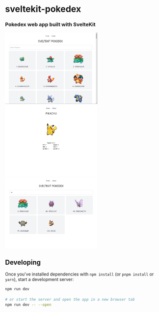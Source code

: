 # sveltekit-pokedex

### Pokedex web app built with SvelteKit

<img src="https://raw.githubusercontent.com/robjvan/svelte-pokedex/master/thumbnails/thumbnail1.png" width=300 alt="Thumbnail 1">
<img src="https://raw.githubusercontent.com/robjvan/svelte-pokedex/master/thumbnails/thumbnail2.png" width=300 alt="Thumbnail 2">
<img src="https://raw.githubusercontent.com/robjvan/svelte-pokedex/master/thumbnails/thumbnail3.png" width=300 alt="Thumbnail 2">
 
## Developing

Once you've installed dependencies with `npm install` (or `pnpm install` or `yarn`), start a development server:

```bash
npm run dev

# or start the server and open the app in a new browser tab
npm run dev -- --open
```
